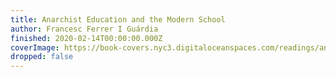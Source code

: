 ```yaml
---
title: Anarchist Education and the Modern School
author: Francesc Ferrer I Guárdia
finished: 2020-02-14T00:00:00.000Z
coverImage: https://book-covers.nyc3.digitaloceanspaces.com/readings/anarchist-education-and-the-modern-school-01.jpg
dropped: false
---
```


